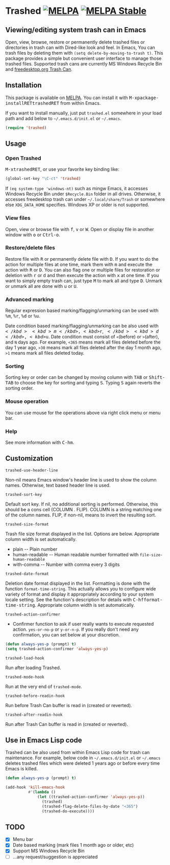 # Trashed [![MELPA](https://melpa.org/packages/trashed-badge.svg)](https://melpa.org/#/trashed) [![MELPA Stable](https://stable.melpa.org/packages/trashed-badge.svg)](https://stable.melpa.org/#/trashed)

## Viewing/editing system trash can in Emacs

Open, view, browse, restore or permanently delete trashed files or directories in trash can with Dired-like look and feel.  In Emacs, You can trash files by deleting them with `(setq delete-by-moving-to-trash t)`.  This package provides a simple but convenient user interface to manage those trashed files.  Supported trash cans are currently MS Windows Recycle Bin and [freedesktop.org Trash Can](https://freedesktop.org/wiki/Specifications/trash-spec/).

## Installation

This package is available on [MELPA](http://melpa.org).  You can install it with <kbd>M-x</kbd><kbd>package-install</kbd><kbd>RET</kbd><kbd>trashed</kbd><kbd>RET</kbd> from within Emacs.

If you want to install manually, just put `trashed.el` somewhere in your load path and add below to `~/.emacs.d/init.el` or `~/.emacs`.

``` el
(require 'trashed)
```

## Usage

### Open Trashed

<kbd>M-x</kbd><kbd>trashed</kbd><kbd>RET</kbd>, or use your favorite key binding like:

``` el
(global-set-key "\C-ct" 'trashed)
```

If `(eq system-type 'windows-nt)` such as mingw Emacs, it accesses Windows Recycle Bin under `$Recycle.Bin` folder in all drives.  Otherwise, it accesses freedesktop trash can under `~/.local/share/Trash` or somewhere else `XDG_DATA_HOME` specifies.  Windows XP or older is not supported.

### View files

Open, view or browse file with <kbd>f</kbd>, <kbd>v</kbd> or <kbd>W</kbd>.  Open or display file in another window with <kbd>o</kbd> or <kbd>Ctrl-o</kbd>.

### Restore/delete files

Restore file with <kbd>R</kbd> or permanently delete file with <kbd>D</kbd>.  If you want to do the action for multiple files at one time, mark them with <kbd>m</kbd> and execute the action with <kbd>R</kbd> or <kbd>D</kbd>.  You can also flag one or multiple files for restoration or deletion with <kbd>r</kbd> or <kbd>d</kbd> and then execute the action with <kbd>x</kbd> at one time.  If you want to simply empty trash can, just type <kbd>M</kbd> to mark all and type <kbd>D</kbd>.  Unmark or unmark all are done with <kbd>u</kbd> or <kbd>U</kbd>.

### Advanced marking

Regular expression based marking/flagging/unmarking can be used with <kbd>%</kbd><kbd>m</kbd>, <kbd>%</kbd><kbd>r</kbd>, <kbd>%</kbd><kbd>d</kbd> or <kbd>%</kbd><kbd>u</kbd>.

Date condition based marking/flagging/unmarking can be also used with <kbd>$</kbd><kbd>m</kbd>, <kbd>$</kbd><kbd>r</kbd>, <kbd>$</kbd><kbd>d</kbd>, <kbd>$</kbd><kbd>u</kbd>.  Date condition must consist of `<`(before) or `>`(after), and `N` days ago.  For example, `<365` means mark all files deleted before the day 1 year ago, `>30` means mark all files deleted after the day 1 month ago, `>1` means mark all files deleted today.

### Sorting

Sorting key or order can be changed by moving column with <kbd>TAB</kbd> or <kbd>Shift-TAB</kbd> to choose the key for sorting and typing <kbd>S</kbd>.  Typing <kbd>S</kbd> again reverts the sorting order.

### Mouse operation

You can use mouse for the operations above via right click menu or menu bar.

### Help

See more information with <kbd>C-h</kbd><kbd>m</kbd>.

## Customization

`trashed-use-header-line`

Non-nil means Emacs window's header line is used to show the column names.  Otherwise, text based header line is used.

`trashed-sort-key`

Default sort key.  If nil, no additional sorting is performed.  Otherwise, this should be a cons cell (COLUMN . FLIP).  COLUMN is a string matching one of the column names.  FLIP, if non-nil, means to invert the resulting sort.

`trashed-size-format`

Trash file size format displayed in the list.  Options are below.  Appropriate column width is set automatically.

  * plain -- Plain number
  * human-readable -- Human readable number formatted with `file-size-human-readable`
  * with-comma -- Number with comma every 3 digits
  
`trashed-date-format`

Deletion date format displayed in the list.  Formatting is done with the function `format-time-string`.  This actually allows you to configure wide variety of format and display it appropriately according to your system locale setting.  See the function's description for details with <kbd>C-h</kbd><kbd>f</kbd><kbd>format-time-string</kbd>.  Appropriate column width is set automatically.

`trashed-action-confirmer`

  * Confirmer function to ask if user really wants to execute requested action.
`yes-or-no-p` or `y-or-n-p`.  If you really don't need any confirmation, you can set below at your discretion.

``` el
(defun always-yes-p (prompt) t)
(setq trashed-action-confirmer 'always-yes-p)
```

`trashed-load-hook`

Run after loading Trashed.

`trashed-mode-hook`

Run at the very end of `trashed-mode`.

`trashed-before-readin-hook`

Run before Trash Can buffer is read in (created or reverted).

`trashed-after-readin-hook`

Run after Trash Can buffer is read in (created or reverted).

## Use in Emacs Lisp code

Trashed can be also used from within Emacs Lisp code for trash can maintenance.  For example, below code in `~/.emacs.d/init.el` or `~/.emacs` deletes trashed files which were deleted 1 years ago or before every time Emacs is killed.

``` el
(defun always-yes-p (prompt) t)

(add-hook 'kill-emacs-hook
          #'(lambda ()
              (let ((trashed-action-confirmer 'always-yes-p))
                (trashed)
                (trashed-flag-delete-files-by-date "<365")
                (trashed-do-execute))))
```

## TODO

  * [x] Menu bar
  * [x] Date based marking (mark files 1 month ago or older, etc)
  * [x] Support MS Windows Recycle Bin
  * [ ] ...any request/suggestion is appreciated
